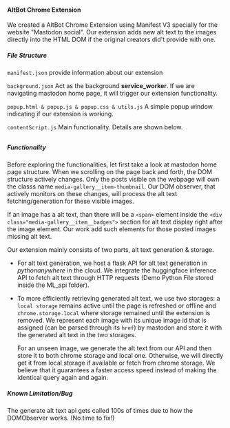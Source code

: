 #### AltBot Chrome Extension

We created a AltBot Chrome Extension using Manifest V3 specially for the website "Mastodon.social". Our extension adds new alt text to the images directly into the HTML DOM if the original creators did't provide with one.

##### File Structure

`manifest.json` provide information about our extension

`background.json` Act as the background **service_worker**. If we are navigating mastodon home page, it will trigger our extension functionality.

`popup.html & popup.js & popup.css & utils.js` A simple popup window indicating if our extension is working.

`contentScript.js` Main functionality. Details are shown below.

##

##### Functionality

Before exploring the functionalities, let first take a look at mastodon home page structure. When we scrolling on the page back and forth, the DOM structure actively changes. Only the posts visible on the webpage will own the classs name `media-gallery__item-thumbnail`. Our DOM observer, that actively monitors on these changes, will process the alt text fetching/generation for these visible images.

If an image has a alt text, than there will be a `<span>` element inside the `<div class="media-gallery__item__badges">` section for alt text display right after the image element. Our work add such elements for those posted images missing alt text.

Our extension mainly consists of two parts, alt text generation & storage.

- For alt text generation, we host a flask API for alt text generation in _pythonanywhere_ in the cloud. We integrate the huggingface inference API to fetch alt text through HTTP requests (Demo Python File stored inside the ML_api folder).

- To more efficiently retrieving generated alt text, we use two storages: a `local storage` remains active until the page is refreshed or offline and `chrome.storage.local` where storage remained until the extension is removed. We represent each image with its unique image id that is assigned (can be parsed through its `href`) by mastodon and store it with the generated alt text in the two storages.

  For an unseen image, we generate the alt text from our API and then store it to both chrome storage and local one. Otherwise, we will directly get it from local storage if available or fetch from chrome storage. We believe that it guarantees a faster access speed instead of making the identical query again and again.

##### Known Limitation/Bug

The generate alt text api gets called 100s of times due to how the DOMObserver works. (No time to fix!)
